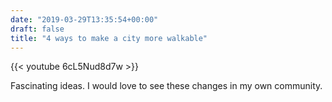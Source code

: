 ```yaml
---
date: "2019-03-29T13:35:54+00:00"
draft: false
title: "4 ways to make a city more walkable"
---
```

{{< youtube 6cL5Nud8d7w >}}

Fascinating ideas. I would love to see these changes in my own community.
